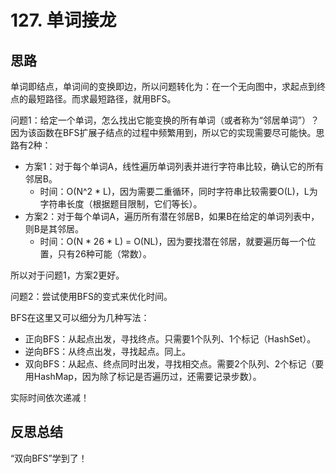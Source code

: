 # 127. 单词接龙

## 思路

单词即结点，单词间的变换即边，所以问题转化为：在一个无向图中，求起点到终点的最短路径。而求最短路径，就用BFS。

问题1：给定一个单词，怎么找出它能变换的所有单词（或者称为“邻居单词”）？因为该函数在BFS扩展子结点的过程中频繁用到，所以它的实现需要尽可能快。思路有2种：

- 方案1：对于每个单词A，线性遍历单词列表并进行字符串比较，确认它的所有邻居B。
  - 时间：O(N^2 * L)，因为需要二重循环，同时字符串比较需要O(L)，L为字符串长度（根据题目限制，它们等长）。
- 方案2：对于每个单词A，遍历所有潜在邻居B，如果B在给定的单词列表中，则B是其邻居。
  - 时间：O(N * 26 * L) = O(NL)，因为要找潜在邻居，就要遍历每一个位置，只有26种可能（常数）。

所以对于问题1，方案2更好。

问题2：尝试使用BFS的变式来优化时间。

BFS在这里又可以细分为几种写法：

- 正向BFS：从起点出发，寻找终点。只需要1个队列、1个标记（HashSet）。
- 逆向BFS：从终点出发，寻找起点。同上。
- 双向BFS：从起点、终点同时出发，寻找相交点。需要2个队列、2个标记（要用HashMap，因为除了标记是否遍历过，还需要记录步数）。

实际时间依次递减！

## 反思总结

“双向BFS”学到了！
